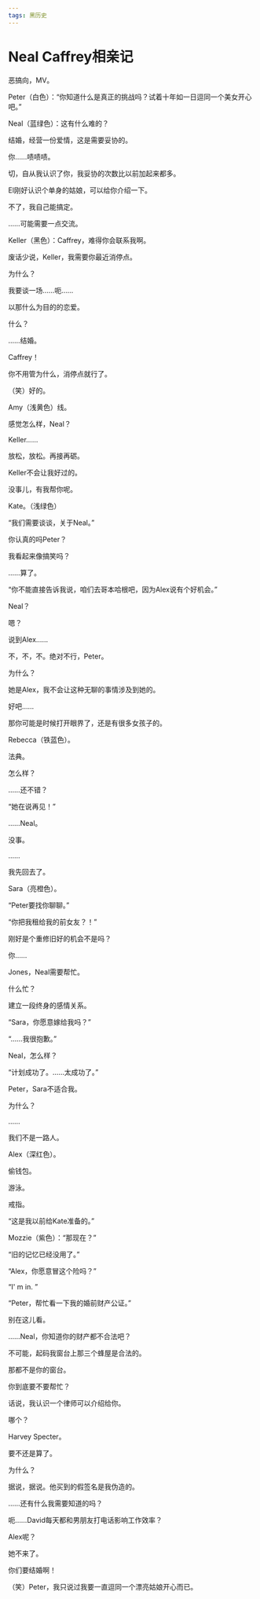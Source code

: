```yaml
---
tags: 黑历史
---
```


# Neal Caffrey相亲记

恶搞向，MV。



Peter（白色）：“你知道什么是真正的挑战吗？试着十年如一日逗同一个美女开心吧。”

Neal（蓝绿色）：这有什么难的？

结婚，经营一份爱情，这是需要妥协的。

你……啧啧啧。

切，自从我认识了你，我妥协的次数比以前加起来都多。

El刚好认识个单身的姑娘，可以给你介绍一下。

不了，我自己能搞定。

……可能需要一点交流。



Keller（黑色）：Caffrey，难得你会联系我啊。

废话少说，Keller，我需要你最近消停点。

为什么？

我要谈一场……呃……

以那什么为目的的恋爱。

什么？

……结婚。

Caffrey！

你不用管为什么，消停点就行了。

（笑）好的。



Amy（浅黄色）线。



感觉怎么样，Neal？

Keller……

放松，放松。再接再砺。

Keller不会让我好过的。

没事儿，有我帮你呢。



Kate。（浅绿色）

“我们需要谈谈，关于Neal。”

你认真的吗Peter？

我看起来像搞笑吗？

……算了。

“你不能直接告诉我说，咱们去哥本哈根吧，因为Alex说有个好机会。”



Neal？

嗯？

说到Alex……

不，不，不。绝对不行，Peter。

为什么？

她是Alex，我不会让这种无聊的事情涉及到她的。

好吧……

那你可能是时候打开眼界了，还是有很多女孩子的。



Rebecca（铁蓝色）。

法典。

怎么样？

……还不错？

“她在说再见！”

……Neal。

没事。

……

我先回去了。



Sara（亮橙色）。

“Peter要找你聊聊。”

“你把我租给我的前女友？！”

刚好是个重修旧好的机会不是吗？

你……

Jones，Neal需要帮忙。

什么忙？

建立一段终身的感情关系。

“Sara，你愿意嫁给我吗？”

“……我很抱歉。”



Neal，怎么样？

“计划成功了。……太成功了。”

Peter，Sara不适合我。

为什么？

……

我们不是一路人。



Alex（深红色）。

偷钱包。

游泳。

戒指。

“这是我以前给Kate准备的。”

Mozzie（紫色）：“那现在？”

“旧的记忆已经没用了。”

“Alex，你愿意冒这个险吗？”

“I' m in. ”

“Peter，帮忙看一下我的婚前财产公证。”

别在这儿看。

……Neal，你知道你的财产都不合法吧？

不可能，起码我窗台上那三个蜂屋是合法的。

那都不是你的窗台。

你到底要不要帮忙？

话说，我认识一个律师可以介绍给你。

哪个？

Harvey Specter。

要不还是算了。

为什么？

据说，据说。他买到的假签名是我伪造的。

……还有什么我需要知道的吗？

呃……David每天都和男朋友打电话影响工作效率？



Alex呢？

她不来了。

你们要结婚啊！

（笑）Peter，我只说过我要一直逗同一个漂亮姑娘开心而已。

